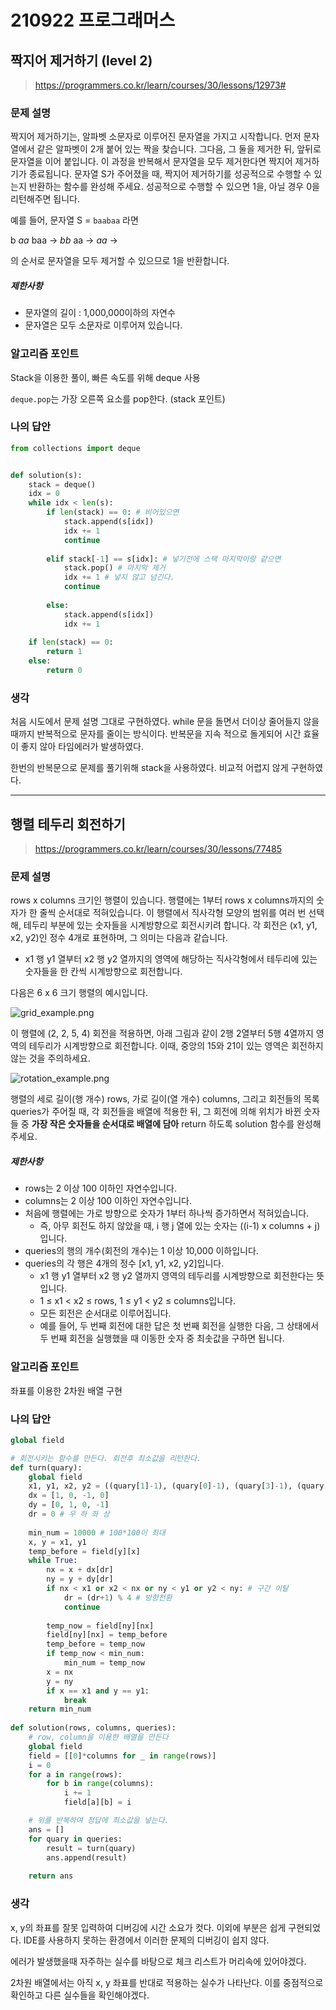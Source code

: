 # 210922 프로그래머스

## 짝지어 제거하기 (level 2)

> https://programmers.co.kr/learn/courses/30/lessons/12973#

### 문제 설명

짝지어 제거하기는, 알파벳 소문자로 이루어진 문자열을 가지고 시작합니다. 먼저 문자열에서 같은 알파벳이 2개 붙어 있는 짝을 찾습니다. 그다음, 그 둘을 제거한 뒤, 앞뒤로 문자열을 이어 붙입니다. 이 과정을 반복해서 문자열을 모두 제거한다면 짝지어 제거하기가 종료됩니다. 문자열 S가 주어졌을 때, 짝지어 제거하기를 성공적으로 수행할 수 있는지 반환하는 함수를 완성해 주세요. 성공적으로 수행할 수 있으면 1을, 아닐 경우 0을 리턴해주면 됩니다.

예를 들어, 문자열 S = `baabaa` 라면

b *aa* baa → *bb* aa → *aa* →

의 순서로 문자열을 모두 제거할 수 있으므로 1을 반환합니다.

##### 제한사항

- 문자열의 길이 : 1,000,000이하의 자연수
- 문자열은 모두 소문자로 이루어져 있습니다.

### 알고리즘 포인트

Stack을 이용한 풀이, 빠른 속도를 위해 deque 사용

`deque.pop`는 가장 오른쪽 요소를 pop한다. (stack 포인트)

### 나의 답안

```python
from collections import deque


def solution(s):
    stack = deque()
    idx = 0
    while idx < len(s):
        if len(stack) == 0: # 비어있으면
            stack.append(s[idx])
            idx += 1
            continue
        
        elif stack[-1] == s[idx]: # 넣기전에 스택 마지막이랑 같으면
            stack.pop() # 마지막 제거
            idx += 1 # 넣지 않고 넘긴다.
            continue
            
        else:
            stack.append(s[idx])
            idx += 1
    
    if len(stack) == 0:
        return 1
    else:
        return 0
```

### 생각

처음 시도에서 문제 설명 그대로 구현하였다. while 문을 돌면서 더이상 줄어들지 않을때까지 반복적으로 문자를 줄이는 방식이다. 반복문을 지속 적으로 돌게되어 시간 효율이 좋지 않아 타임에러가 발생하였다.

한번의 반복문으로 문제를 풀기위해 stack을 사용하였다. 비교적 어렵지 않게 구현하였다.



---



## 행렬 테두리 회전하기

> https://programmers.co.kr/learn/courses/30/lessons/77485

### 문제 설명

rows x columns 크기인 행렬이 있습니다. 행렬에는 1부터 rows x columns까지의 숫자가 한 줄씩 순서대로 적혀있습니다. 이 행렬에서 직사각형 모양의 범위를 여러 번 선택해, 테두리 부분에 있는 숫자들을 시계방향으로 회전시키려 합니다. 각 회전은 (x1, y1, x2, y2)인 정수 4개로 표현하며, 그 의미는 다음과 같습니다.

- x1 행 y1 열부터 x2 행 y2 열까지의 영역에 해당하는 직사각형에서 테두리에 있는 숫자들을 한 칸씩 시계방향으로 회전합니다.

다음은 6 x 6 크기 행렬의 예시입니다.

![grid_example.png](https://grepp-programmers.s3.ap-northeast-2.amazonaws.com/files/ybm/4c3c0fab-11f4-43b6-b290-6f4017e9379f/grid_example.png)

이 행렬에 (2, 2, 5, 4) 회전을 적용하면, 아래 그림과 같이 2행 2열부터 5행 4열까지 영역의 테두리가 시계방향으로 회전합니다. 이때, 중앙의 15와 21이 있는 영역은 회전하지 않는 것을 주의하세요.

![rotation_example.png](https://grepp-programmers.s3.ap-northeast-2.amazonaws.com/files/ybm/962df137-5c71-4091-ad9f-8e322910c1ab/rotation_example.png)

행렬의 세로 길이(행 개수) rows, 가로 길이(열 개수) columns, 그리고 회전들의 목록 queries가 주어질 때, 각 회전들을 배열에 적용한 뒤, 그 회전에 의해 위치가 바뀐 숫자들 중 **가장 작은 숫자들을 순서대로 배열에 담아** return 하도록 solution 함수를 완성해주세요.

##### 제한사항

- rows는 2 이상 100 이하인 자연수입니다.
- columns는 2 이상 100 이하인 자연수입니다.
- 처음에 행렬에는 가로 방향으로 숫자가 1부터 하나씩 증가하면서 적혀있습니다.
  - 즉, 아무 회전도 하지 않았을 때, i 행 j 열에 있는 숫자는 ((i-1) x columns + j)입니다.
- queries의 행의 개수(회전의 개수)는 1 이상 10,000 이하입니다.
- queries의 각 행은 4개의 정수 [x1, y1, x2, y2]입니다.
  - x1 행 y1 열부터 x2 행 y2 열까지 영역의 테두리를 시계방향으로 회전한다는 뜻입니다.
  - 1 ≤ x1 < x2 ≤ rows, 1 ≤ y1 < y2 ≤ columns입니다.
  - 모든 회전은 순서대로 이루어집니다.
  - 예를 들어, 두 번째 회전에 대한 답은 첫 번째 회전을 실행한 다음, 그 상태에서 두 번째 회전을 실행했을 때 이동한 숫자 중 최솟값을 구하면 됩니다.

### 알고리즘 포인트

좌표를 이용한 2차원 배열 구현

### 나의 답안

```python
global field

# 회전시키는 함수를 만든다. 회전후 최소값을 리턴한다.
def turn(quary):
    global field
    x1, y1, x2, y2 = ((quary[1]-1), (quary[0]-1), (quary[3]-1), (quary[2]-1))
    dx = [1, 0, -1, 0]
    dy = [0, 1, 0, -1]
    dr = 0 # 우 하 좌 상
    
    min_num = 10000 # 100*100이 최대
    x, y = x1, y1
    temp_before = field[y][x] 
    while True:
        nx = x + dx[dr] 
        ny = y + dy[dr] 
        if nx < x1 or x2 < nx or ny < y1 or y2 < ny: # 구간 이탈
            dr = (dr+1) % 4 # 방향전환
            continue
        
        temp_now = field[ny][nx] 
        field[ny][nx] = temp_before 
        temp_before = temp_now 
        if temp_now < min_num:
            min_num = temp_now
        x = nx 
        y = ny 
        if x == x1 and y == y1:
            break
    return min_num
    
def solution(rows, columns, queries):
    # row, column을 이용한 배열을 만든다
    global field
    field = [[0]*columns for _ in range(rows)]
    i = 0
    for a in range(rows):
        for b in range(columns):
            i += 1
            field[a][b] = i

    # 위를 반복하여 정답에 최소값을 넣는다.
    ans = []
    for quary in queries:
        result = turn(quary)
        ans.append(result)
        
    return ans
```

### 생각

x, y의 좌표를 잘못 입력하여 디버깅에 시간 소요가 컷다. 이외에 부분은 쉽게 구현되었다. IDE를 사용하지 못하는 환경에서 이러한 문제의 디버깅이 쉽지 않다. 

에러가 발생했을때 자주하는 실수를 바탕으로 체크 리스트가 머리속에 있어야겠다. 

2차원 배열에서는 아직 x, y 좌표를 반대로 적용하는 실수가 나타난다. 이를 중점적으로 확인하고 다른 실수들을 확인해야겠다.